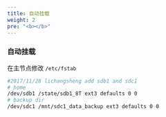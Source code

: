 ```yaml
---
title: 自动挂载
weight: 2
pre: "<b></b>"
---
```




### 自动挂载
在主节点修改 `/etc/fstab`
```bash
#2017/11/28 lichangsheng add sdb1 and sdc1
# home
/dev/sdb1 /state/sdb1_8T ext3 defaults 0 0 
# backup dir
/dev/sdc1 /mnt/sdc1_data_backup ext3 defaults 0 0
```


